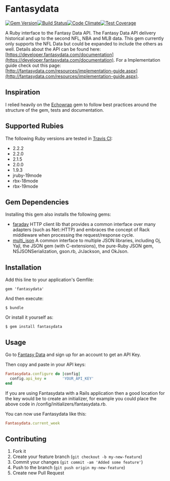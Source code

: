 # Fantasydata

[![Gem Version](https://badge.fury.io/rb/fantasydata.svg)](http://badge.fury.io/rb/fantasydata)[![Build Status](https://travis-ci.org/Drosty/fantasydata.svg?branch=master)](https://travis-ci.org/Drosty/fantasydata)[![Code Climate](https://codeclimate.com/github/Drosty/fantasydata/badges/gpa.svg)](https://codeclimate.com/github/Drosty/fantasydata)[![Test Coverage](https://codeclimate.com/github/Drosty/fantasydata/badges/coverage.svg)](https://codeclimate.com/github/Drosty/fantasydata/coverage)


A Ruby interface to the Fantasy Data API.  The Fantasy Data API delivery historical and up to the second NFL, NBA and MLB data.  This gem currently only supports the NFL Data but could be expanded to include the others as well.  Details about the API can be found here: [https://developer.fantasydata.com/documentation](https://developer.fantasydata.com/documentation).  For a Implementation guide check out this page: [http://fantasydata.com/resources/implementation-guide.aspx](http://fantasydata.com/resources/implementation-guide.aspx).

## Inspiration
I relied heavily on the [Echowrap](https://github.com/timcase/echowrap) gem to follow best practices around the structure of the gem, tests and documentation.

## Supported Rubies

The following Ruby versions are tested in [Travis CI](https://travis-ci.org/Drosty/fantasydata):
  - 2.2.2
  - 2.2.0
  - 2.1.5
  - 2.0.0
  - 1.9.3
  - jruby-19mode
  - rbx-18mode
  - rbx-19mode

## Gem Dependencies

Installing this gem also installs the following gems:

 - [faraday](https://github.com/lostisland/faraday) HTTP client lib that provides a common interface over many adapters (such as Net::HTTP) and embraces the concept of Rack middleware when processing the request/response cycle.
 - [multi_json](https://github.com/intridea/multi_json) A common interface to multiple JSON libraries, including Oj, Yajl, the JSON gem (with C-extensions), the pure-Ruby JSON gem, NSJSONSerialization, gson.rb, JrJackson, and OkJson.

## Installation

Add this line to your application's Gemfile:

    gem 'fantasydata'

And then execute:

    $ bundle

Or install it yourself as:

    $ gem install fantasydata

## Usage

Go to [Fantasy Data](http://www.fantasydata.com) and sign up for an account to get an API Key.

Then copy and paste in your API keys:

```ruby
Fantasydata.configure do |config|
  config.api_key =       'YOUR_API_KEY'
end
```
If you are using Fantasydata with a Rails application then a good location for the key would be to create an initializer, for example you could place the above code in /config/initializers/fantasydata.rb.

You can now use Fantasydata like this:

```ruby
Fantasydata.current_week
```

## Contributing

1. Fork it
2. Create your feature branch (`git checkout -b my-new-feature`)
3. Commit your changes (`git commit -am 'Added some feature'`)
4. Push to the branch (`git push origin my-new-feature`)
5. Create new Pull Request
